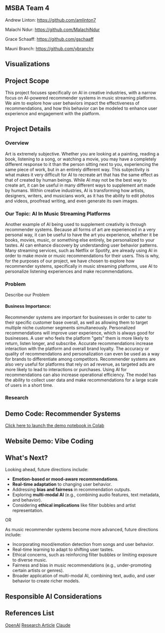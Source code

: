 ## MSBA Team 4
Andrew Linton: https://github.com/amlinton7  

Malachi Ndur: https://github.com/MalachiNdur  

Grace Schaaff: https://github.com/gschaaff  

Mauni Branch: https://github.com/ybranchy

## Visualizations

## Project Scope

This project focuses specifically on AI in creative industries, with a narrow focus on AI-powered recommender systems in music streaming platforms. We aim to explore how user behaviors impact the effectiveness of recommendations, and how this behavior can be modeled to enhance user experience and engagement with the platform.

## Project Details

### Overview

Art is extremely subjective. Whether you are looking at a painting, reading a book, listening to a song, or watching a movie, you may have a completely different response to it than the person sitting next to you, experiencing the same piece of work, but in an entirely different way. This subjectivity is what makes it very difficult for AI to recreate art that has the same effect as that of created by human beings. 
While AI may not be the best way to create art, it can be useful in many different ways to supplement art made by humans. Within creative industries, AI is  transforming how artists, designers, writers, and musicians work, as it has the ability to edit photos and videos, proofread writing, and even generate its own images. 

### Our Topic: AI In Music Streaming Platforms 

Another example of AI being used to supplement creativity is through recommender systems. Because all forms of art are experienced in a very personal way, it can be useful to have the art you experience, whether it be books, movies, music, or something else entirely, be personalized to your tastes. AI can enhance discovery by understanding user behavior patterns. Many streaming services, such as Netflix or Spotify, are already using AI in order to make movie or music recommendations for their users. This is why, for the purposes of our project, we have chosen to explore how recommender systems, specifically in music streaming platforms, use AI to personalize listening experiences and make recommendations. 


### Problem

Describe our Problem

#### Business Importance:

Recommender systems are important for businesses in order to cater to their specific customer base overall, as well as allowing them to target multiple niche customer segments simultaneously. Personalized recommendations will improve user experience, which is always good for businesses. A user who feels the platform "gets" them is more likely to return, listen longer, and subscribe. Accurate recommendations increase  interaction with the platform and overall brand loyalty. The accuracy or quality of recommendations and personalization can even be used as a way for brands to differentiate among competitors.
Recommender systems are also very useful for platforms that rely on ad revenue, as targeted ads are more likely to lead to interactions or purchases.
Using AI for recommendations can also increase operational efficiency. The model has the ability to collect user data and make recommendations for a large scale of users in a short time. 


### Research


## Demo Code: Recommender Systems
[Click here to launch the demo notebook in Colab](https://colab.research.google.com/drive/1uDB6mOqb_SkLPCkuKNFWAYupRd5mLrOT?usp=sharing)

## Website Demo: Vibe Coding


## What's Next?
Looking ahead, future directions include:
- **Emotion-based or mood-aware recommendations**.
- **Real-time adaptation** to changing user behavior.
- Addressing **bias and fairness** in recommendation outputs.
- Exploring **multi-modal AI** (e.g., combining audio features, text metadata, and behavior).
- Considering **ethical implications** like filter bubbles and artist representation.

OR 

As music recommender systems become more advanced, future directions include:
- Incorporating mood/emotion detection from songs and user behavior.
- Real-time learning to adapt to shifting user tastes.
- Ethical concerns, such as reinforcing filter bubbles or limiting exposure to diverse music.
- Fairness and bias in music recommendations (e.g., under-promoting certain artists or genres).
- Broader application of multi-modal AI, combining text, audio, and user behavior to create richer models.
  
## Responsible AI Considerations

## References List

[OpenAI](https://openai.com/)
[Research Article](https://arxiv.org/pdf/2308.09649)
[Claude](https://claude.ai/)


<!--
**MSBA-Team4/MSBA-Team4** is a ✨ _special_ ✨ repository because its `README.md` (this file) appears on your GitHub profile.

Here are some ideas to get you started:

- 🔭 I’m currently working on ...
- 🌱 I’m currently learning ...
- 👯 I’m looking to collaborate on ...
- 🤔 I’m looking for help with ...
- 💬 Ask me about ...
- 📫 How to reach me: ...
- 😄 Pronouns: ...
- ⚡ Fun fact: ...
-->
